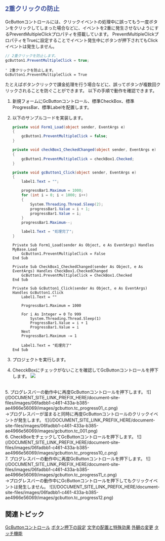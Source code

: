 ## <span style="color: rgb(63, 82, 156); font-family: 'Segoe UI', Verdana, Arial; font-size: 20.5067px; font-style: normal; font-variant-ligatures: normal; font-variant-caps: normal; font-weight: 700; letter-spacing: normal; orphans: 2; text-align: start; text-indent: 0px; text-transform: none; widows: 2; word-spacing: 0px; -webkit-text-stroke-width: 0px; white-space: normal; text-decoration-thickness: initial; text-decoration-style: initial; text-decoration-color: initial; display: inline !important; float: none;">2重クリックの防止</span>

GcButtonコントロールには、クリックイベントの処理中に誤ってもう一度ボタンをクリックしてしまった場合などに、イベントを2重に発生させないようにするPreventMultipleClickプロパティを搭載しています。
PreventMultipleClickプロパティをTrueに設定することでイベント発生中にボタンが押下されてもClickイベントは発生しません。

```csharp
// 2重クリックを防止します。
gcButton1.PreventMultipleClick = true;
```

```vbnet
' 2重クリックを防止します。
GcButton1.PreventMultipleClick = True
```

たとえばボタンクリックで課金処理を行う場合などに、誤ってボタンが複数回クリックされることを防ぐことができます。
以下の手順で動作を確認できます。

1. 新規フォームにGcButtonコントロール、標準CheckBox、標準ProgressBar、標準Labelを配置します。
2. 以下のサンプルコードを実装します。

    ```csharp
    private void Form1_Load(object sender, EventArgs e)
    {
        gcButton1.PreventMultipleClick = false;
    }
    
    private void checkBox1_CheckedChanged(object sender, EventArgs e)
    {
        gcButton1.PreventMultipleClick = checkBox1.Checked;
    }
    
    private void gcButton1_Click(object sender, EventArgs e)
    {
        label1.Text = "";
    
        progressBar1.Maximum = 1000;
        for (int i = 0; i < 1000; i++)
        {
            System.Threading.Thread.Sleep(2);
            progressBar1.Value = i + 1;
            progressBar1.Value = i;
        }
        progressBar1.Maximum--;
    
        label1.Text = "処理完了";
    }
    ```

    ```vbnet
    Private Sub Form1_Load(sender As Object, e As EventArgs) Handles MyBase.Load
        GcButton1.PreventMultipleClick = False
    End Sub
    
    Private Sub CheckBox1_CheckedChanged(sender As Object, e As EventArgs) Handles CheckBox1.CheckedChanged
        GcButton1.PreventMultipleClick = CheckBox1.Checked
    End Sub
    
    Private Sub GcButton1_Click(sender As Object, e As EventArgs) Handles GcButton1.Click
        Label1.Text = ""
    
        ProgressBar1.Maximum = 1000
    
        For i As Integer = 0 To 999
            System.Threading.Thread.Sleep(1)
            ProgressBar1.Value = i + 1
            ProgressBar1.Value = i
        Next
        ProgressBar1.Maximum -= 1
    
        Label1.Text = "処理完了"
    End Sub
    ```
3. プロジェクトを実行します。
4. ChecckBoxにチェックがないことを確認してGcButtonコントロールを押下します。
    ![](/DOCUMENT_SITE_LINK_PREFIX_HERE/document-site-files/images/06fadbb1-c461-433a-b385-ae4966e56069/images/gcbutton.tc_progress00_c.png)
<br>
5. プログレスバーの動作中に再度GcButtonコントロールを押下します。
    ![](/DOCUMENT_SITE_LINK_PREFIX_HERE/document-site-files/images/06fadbb1-c461-433a-b385-ae4966e56069/images/gcbutton.tc_progress01_c.png)
<br>
    →プログレスバーが溜まると同時に再度GcButtonコントロールのクリックイベントが発生します。
    ![](/DOCUMENT_SITE_LINK_PREFIX_HERE/document-site-files/images/06fadbb1-c461-433a-b385-ae4966e56069/images/gcbutton.tc_001.png)
<br>
6. CheckBoxをチェックしてGcButtonコントロールを押下します。
    ![](/DOCUMENT_SITE_LINK_PREFIX_HERE/document-site-files/images/06fadbb1-c461-433a-b385-ae4966e56069/images/gcbutton.tc_progress10_c.png)
<br>
7. プログレスバーの動作中に再度GcButtonコントロールを押下します。
    ![](/DOCUMENT_SITE_LINK_PREFIX_HERE/document-site-files/images/06fadbb1-c461-433a-b385-ae4966e56069/images/gcbutton.tc_progress11_c.png)
<br>
    →プログレスバーの動作中にGcButtonコントロールを押下してもクリックイベントは発生しません。
    ![](/DOCUMENT_SITE_LINK_PREFIX_HERE/document-site-files/images/06fadbb1-c461-433a-b385-ae4966e56069/images/gcbutton.tc_progress12.png)

## 関連トピック

[GcButtonコントロール](gcdocsite__documentlink?toc-item-id=2a763373-6f6a-4d64-a251-8934cf77633c)
[ボタン押下の設定](gcdocsite__documentlink?toc-item-id=3e5b3ac6-cad1-4e4b-a6db-1879c5b4eb3b)
[文字の配置と特殊効果](gcdocsite__documentlink?toc-item-id=c4887e71-ea9e-47af-b5a3-8e27210a8aeb)
[外観の変更](gcdocsite__documentlink?toc-item-id=efaaa3e7-0fe7-4f4c-815e-ce8dc133609d)
[タッチ機能](gcdocsite__documentlink?toc-item-id=a3bc7404-cf8f-4570-9a8a-db064af9fe6c)